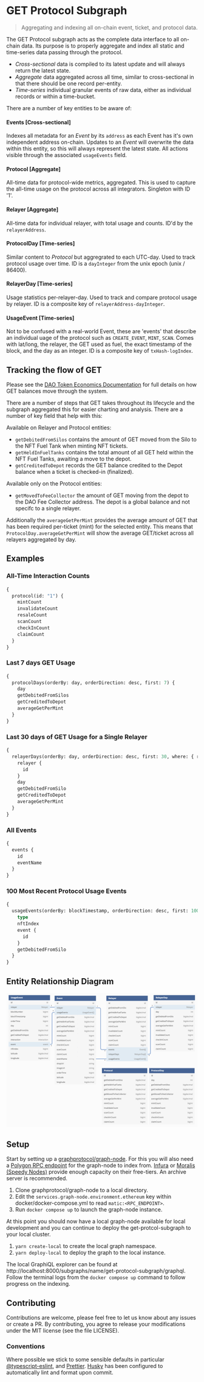 # GET Protocol Subgraph

> Aggregating and indexing all on-chain event, ticket, and protocol data.

The GET Protocol subgraph acts as the complete data interface to all on-chain data. Its purpose is to properly aggregate and index all static and time-series data passing through the protocol.

- _Cross-sectional_ data is compiled to its latest update and will always return the latest state.
- _Aggregate_ data aggregated across all time, similar to cross-sectional in that there should be one record per-entity.
- _Time-series_ individual granular events of raw data, either as individual records or within a time-bucket.

There are a number of key entities to be aware of:

#### Events [Cross-sectional]

Indexes all metadata for an _Event_ by its `address` as each Event has it's own independent address on-chain. Updates to an _Event_ will overwrite the data within this entity, so this will always represent the latest state. All actions visible through the associated `usageEvents` field.

#### Protocol [Aggregate]

All-time data for protocol-wide metrics, aggregated. This is used to capture the all-time usage on the protocol across all integrators. Singleton with ID '1'.

#### Relayer [Aggregate]

All-time data for individual relayer, with total usage and counts. ID'd by the `relayerAddress`.

#### ProtocolDay [Time-series]

Similar content to _Protocol_ but aggregrated to each UTC-day. Used to track protocol usage over time. ID is a `dayInteger` from the unix epoch (unix / 86400).

#### RelayerDay [Time-series]

Usage statistics per-relayer-day. Used to track and compare protocol usage by relayer. ID is a composite key of `relayerAddress-dayInteger`.

#### UsageEvent [Time-series]

Not to be confused with a real-world Event, these are 'events' that describe an individual uage of the protocol such as `CREATE_EVENT`, `MINT`, `SCAN`. Comes with lat/long, the relayer, the GET used as fuel, the exact timestamp of the block, and the day as an integer. ID is a composite key of `txHash-logIndex`.

## Tracking the flow of GET

Please see the [DAO Token Economics Documentation](https://docs.get-protocol.io/docs/dao-token-economics-accounting) for full details on how GET balances move through the system.

There are a number of steps that GET takes throughout its lifecycle and the subgraph aggregated this for easier charting and analysis. There are a number of key field that help with this:

Available on Relayer and Protocol entities:

- `getDebitedFromSilos` contains the amount of GET moved from the Silo to the NFT Fuel Tank when minting NFT tickets.
- `getHeldInFuelTanks` contains the total amount of all GET held within the NFT Fuel Tanks, awaiting a move to the depot.
- `getCreditedToDepot` records the GET balance credited to the Depot balance when a ticket is checked-in (finalized).

Available only on the Protocol entities:

- `getMovedToFeeCollector` the amount of GET moving from the depot to the DAO Fee Collector address. The depot is a global balance and not specifc to a single relayer.

Additionally the `averageGetPerMint` provides the average amount of GET that has been required per-ticket (mint) for the selected entity. This means that `ProtocolDay.averageGetPerMint` will show the average GET/ticket across all relayers aggregated by day.

## Examples

### All-Time Interaction Counts

```graphql
{
  protocol(id: "1") {
    mintCount
    invalidateCount
    resaleCount
    scanCount
    checkInCount
    claimCount
  }
}
```

### Last 7 days GET Usage

```graphql
{
  protocolDays(orderBy: day, orderDirection: desc, first: 7) {
    day
    getDebitedFromSilos
    getCreditedToDepot
    averageGetPerMint
  }
}
```

### Last 30 days of GET Usage for a Single Relayer

```graphql
{
  relayerDays(orderBy: day, orderDirection: desc, first: 30, where: { relayer: "0x4afdae9cca053e3d456a9cb697081bf083a3340b" }) {
    relayer {
      id
    }
    day
    getDebitedFromSilo
    getCreditedToDepot
    averageGetPerMint
  }
}
```

### All Events

```graphql
{
  events {
    id
    eventName
  }
}
```

### 100 Most Recent Protocol Usage Events

```graphql
{
  usageEvents(orderBy: blockTimestamp, orderDirection: desc, first: 100) {
    type
    nftIndex
    event {
      id
    }
    getDebitedFromSilo
  }
}
```

## Entity Relationship Diagram

![GET Protocol Subgraph Entity Relationship Diagram](/docs/erd.png)

## Setup

Start by setting up a [graphprotocol/graph-node](https://github.com/graphprotocol/graph-node). For this you will also need a [Polygon RPC endpoint](https://docs.matic.network/docs/develop/network-details/network/) for the graph-node to index from. [Infura](https://infura.io/) or [Moralis (Speedy Nodes)](https://moralis.io/) provide enough capacity on their free-tiers. An archive server is recommended.

1. Clone graphprotocol/graph-node to a local directory.
2. Edit the `services.graph-node.environment.ethereum` key within docker/docker-compose.yml to read `matic:<RPC_ENDPOINT>`.
3. Run `docker compose up` to launch the graph-node instance.

At this point you should now have a local graph-node available for local development and you can continue to deploy the get-protcol-subgraph to your local cluster.

1. `yarn create-local` to create the local graph namespace.
2. `yarn deploy-local` to deploy the graph to the local instance.

The local GraphiQL explorer can be found at http://localhost:8000/subgraphs/name/get-protocol-subgraph/graphql. Follow the terminal logs from the `docker compose up` command to follow progress on the indexing.

## Contributing

Contributions are welcome, please feel free to let us know about any issues or create a PR. By contributing, you agree to release your modifications under the MIT license (see the file LICENSE).

### Conventions

Where possible we stick to some sensible defaults in particular [@typescript-eslint](https://www.npmjs.com/package/@typescript-eslint/eslint-plugin), and [Prettier](https://prettier.io/docs/en/index.html). [Husky](https://github.com/typicode/husky) has been configured to automatically lint and format upon commit.
